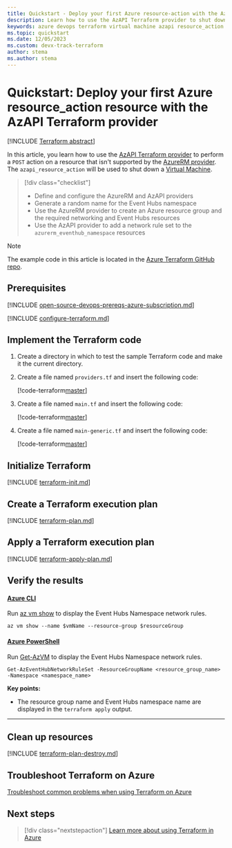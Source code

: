```yaml
---
title: Quickstart - Deploy your first Azure resource-action with the AzAPI Terraform provider
description: Learn how to use the AzAPI Terraform provider to shut down a VM
keywords: azure devops terraform virtual machine azapi resource_action
ms.topic: quickstart
ms.date: 12/05/2023
ms.custom: devx-track-terraform
author: stema
ms.author: stema
---
```


# Quickstart: Deploy your first Azure resource_action resource with the AzAPI Terraform provider

[!INCLUDE [Terraform abstract](./includes/abstract.md)]

In this article, you learn how to use the [AzAPI Terraform provider](https://registry.terraform.io/providers/azure/azapi/latest/docs) to perform a `POST` action on a resource that isn't supported by the [AzureRM provider](https://registry.terraform.io/providers/hashicorp/azurerm/latest/docs). The `azapi_resource_action` will be used to shut down a [Virtual Machine](/azure/virtual-machine/).

> [!div class="checklist"]
> * Define and configure the AzureRM and AzAPI providers
> * Generate a random name for the Event Hubs namespace
> * Use the AzureRM provider to create an Azure resource group and the required networking and Event Hubs resources
> * Use the AzAPI provider to add a network rule set to the `azurerm_eventhub_namespace` resources

> [!NOTE]
> The example code in this article is located in the [Azure Terraform GitHub repo](https://github.com/Azure/terraform/tree/master/quickstart/101-azapi-eventhub-network-rules).

## Prerequisites

[!INCLUDE [open-source-devops-prereqs-azure-subscription.md](../includes/open-source-devops-prereqs-azure-subscription.md)]

[!INCLUDE [configure-terraform.md](includes/configure-terraform.md)]

## Implement the Terraform code

1. Create a directory in which to test the sample Terraform code and make it the current directory.

1. Create a file named `providers.tf` and insert the following code:

    [!code-terraform[master](../../terraform_samples/quickstart/101-azapi-eventhub-network-rules/providers.tf)]

1. Create a file named `main.tf` and insert the following code:

    [!code-terraform[master](../../terraform_samples/quickstart/101-azapi-eventhub-network-rules/main.tf)]

1. Create a file named `main-generic.tf` and insert the following code:

    [!code-terraform[master](../../terraform_samples/quickstart/101-azapi-eventhub-network-rules/main-generic.tf)]

## Initialize Terraform

[!INCLUDE [terraform-init.md](includes/terraform-init.md)]

## Create a Terraform execution plan

[!INCLUDE [terraform-plan.md](includes/terraform-plan.md)]

## Apply a Terraform execution plan

[!INCLUDE [terraform-apply-plan.md](includes/terraform-apply-plan.md)]

## Verify the results

#### [Azure CLI](#tab/azure-cli)

Run [az vm show](https://learn.microsoft.com/en-us/cli/azure/azure-cli-vm-tutorial-4) to display the Event Hubs Namespace network rules.

```azurecli
az vm show --name $vmName --resource-group $resourceGroup
```

#### [Azure PowerShell](#tab/azure-powershell)

Run [Get-AzVM](https://learn.microsoft.com/en-us/powershell/module/az.compute/get-azvm) to display the Event Hubs Namespace network rules.

```azurepowershell
Get-AzEventHubNetworkRuleSet -ResourceGroupName <resource_group_name> -Namespace <namespace_name>
```

**Key points:**

- The resource group name and Event Hubs namespace name are displayed in the `terraform apply` output.

---

## Clean up resources

[!INCLUDE [terraform-plan-destroy.md](includes/terraform-plan-destroy.md)]

## Troubleshoot Terraform on Azure

[Troubleshoot common problems when using Terraform on Azure](troubleshoot.md)

## Next steps

> [!div class="nextstepaction"]
> [Learn more about using Terraform in Azure](/azure/terraform)
